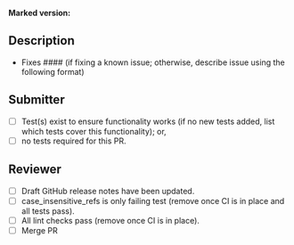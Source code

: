 
<!-- 

	If release PR, add ?template=release.md to the PR url to use the release PR template.

	Otherwise, you are stating the this PR fixes an issue that has been submitted; or,
	describes the issue or proposal under considersation.

-->

**Marked version:**

<!-- The NPM version or commit hash having the issue --> 

## Description

- Fixes #### (if fixing a known issue; otherwise, describe issue using the following format)

<!--

## Expectation

Describe the output you are expecting from marked

## Result

Describe the output you received from marked

## What was attempted

Describe what code combination got you there 

-->	

## Submitter

- [ ] Test(s) exist to ensure functionality works (if no new tests added, list which tests cover this functionality); or,
- [ ] no tests required for this PR.
  
## Reviewer

- [ ] Draft GitHub release notes have been updated.
- [ ] case_insensitive_refs is only failing test (remove once CI is in place and all tests pass).
- [ ] All lint checks pass (remove once CI is in place).
- [ ] Merge PR